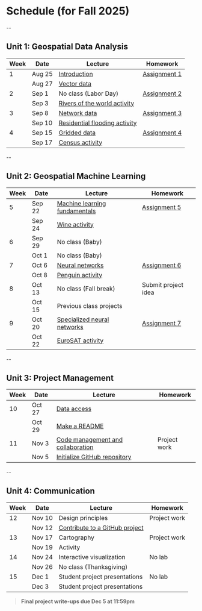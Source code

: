 # Schedule (for Fall 2025)
--
## Unit 1: Geospatial Data Analysis

| Week | Date    | Lecture                     | Homework       |
|------|---------|-----------------------------|----------------|
| 1    | Aug 25  | [Introduction](../lectures/unit1/lecture-1.ipynb)                | [Assignment 1](../labs/week1/assignment1.md)   |
|      | Aug 27  | [Vector data](../lectures/unit1/lecture-2.ipynb)                 |                |
| 2    | Sep 1   | No class (Labor Day)        | [Assignment 2](../labs/week2/assignment2.md)   |
|      | Sep 3   | [Rivers of the world activity](../activities/week1/activity-01.md)                    |                |
| 3    | Sep 8   | [Network data](../lectures/unit1/lecture-3.ipynb)                | [Assignment 3](../labs/week3/assignment3.md)   |
|      | Sep 10  | [Residential flooding activity](../activities/week2/activity-02.md)                    |                |
| 4    | Sep 15  | [Gridded data](../lectures/unit1/lecture-4a.ipynb)                | [Assignment 4](../labs/week4/assignment4.md)   |
|      | Sep 17  | [Census activity](../activities/week3/activity-03.md)                    |                |
--

## Unit 2: Geospatial Machine Learning

| Week | Date    | Lecture                                     | Homework       |
|------|---------|---------------------------------------------|----------------|
| 5    | Sep 22  | [Machine learning fundamentals](../lectures/unit2/lecture-5.ipynb)               | [Assignment 5](../labs/week5/assignment5.md)   |
|      | Sep 24  | [Wine activity](../activities/week5/wine-activity.md)                               |                |
| 6    | Sep 29  | No class (Baby)                             |                |
|      | Oct 1   | No class (Baby)                             |                |
| 7    | Oct 6   | [Neural networks](../lectures/unit2/lecture-6b.ipynb)                         | [Assignment 6](../labs/week3/assignment3.md)   |
|      | Oct 8   | [Penguin activity](../activities/week6/penguin-activity.md)                        |                |
| 8    | Oct 13  | No class (Fall break)                       | Submit project idea         |
|      | Oct 15  | Previous class projects                     |                |
| 9    | Oct 20  | [Specialized neural networks](../lectures/unit2/lecture-7.ipynb)                       | [Assignment 7](../labs/week7/assignment7.md)        |
|      | Oct 22  | [EuroSAT activity](../activities/week7/eurosat-activity.ipynb)                     |                |
--
## Unit 3: Project Management

| Week | Date    | Lecture           | Homework            |
|------|---------|-------------------|---------------------|
| 10   | Oct 27  | [Data access](../lectures/unit3/lecture-8.ipynb)   |   |
|      | Oct 29  | [Make a README](../final-project/readme.md)          |                     |
| 11   | Nov 3   | [Code management and collaboration](../lectures/unit3/lecture-9.ipynb)    | Project work        |
|      | Nov 5   | [Initialize GitHub repository](../final-project/initialize.md)        |                     |

--

## Unit 4: Communication

| Week | Date    | Lecture                  | Homework       |
|------|---------|--------------------------|----------------|
| 12   | Nov 10  | Design principles         | Project work   |
|      | Nov 12  | [Contribute to a GitHub project](../activities/contribute.md)                  |                |
| 13   | Nov 17  | Cartography               | Project work   |
|      | Nov 19  | Activity                  |                |
| 14   | Nov 24  | Interactive visualization | No lab         |
|      | Nov 26  | No class (Thanksgiving)   |                |
| 15   | Dec 1   | Student project presentations | No lab     |
|      | Dec 3   | Student project presentations |           |

> **Final project write-ups due Dec 5 at 11:59pm**